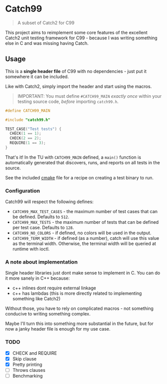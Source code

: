 # Catch99
> A subset of Catch2 for C99

This project aims to reimplement some core features of the excellent Catch2 unit testing framework for C99 - because I was writing something else in C and was missing having Catch.

## Usage
This is a **single header file** of C99 with no dependencies - just put it somewhere it can be included.

Like with Catch2, simply import the header and start using the macros.

> IMPORTANT: You must define `#CATCH99_MAIN` *exactly once* within your testing source code, *before* importing `catch99.h`.

```c
#define CATCH99_MAIN

#include "catch99.h"

TEST_CASE("Test tests") {
  CHECK(1 == 1);
  CHECK(2 == 2);
  REQUIRE(1 == 3);
}
```

That's it! In the TU with `CATCH99_MAIN` defined, a `main()` function is automatically generated that discovers, runs, and reports on all tests in the source.  

See the included [cmake](./CMakeLists.txt) file for a recipe on creating a test binary to run.

### Configuration
Catch99 will respect the following defines:

- `CATCH99_MAX_TEST_CASES` - the maximum number of test cases that can be defined. Defaults to `512`.
- `CATCH99_MAX_TESTS` - the maximum number of tests that can be defined per test case. Defaults to `128`.
- `CATCH99_NO_COLORS` - if defined, no colors will be used in the output.
- `CATCH99_TERM_WIDTH` - if defined (as a number), catch will use this value as the terminal width. Otherwise, the terminal width will be queried at runtime with ioctl.

### A note about implementation
Single header libraries just dont make sense to implement in C. You can do it more sanely in C++ because:
- c++ inlines dont require external linkage
- c++ has lambdas (this is more directly related to implementing something like Catch2)

Without those, you have to rely on complicated macros - not something conducive to writing something complex. 

Maybe I'll turn this into something more substantial in the future, but for now a janky header file is enough for my use case.

### TODO
- [x] CHECK and REQUIRE
- [x] Skip clause
- [x] Pretty printing
- [ ] Throws clauses
- [ ] Benchmarking
